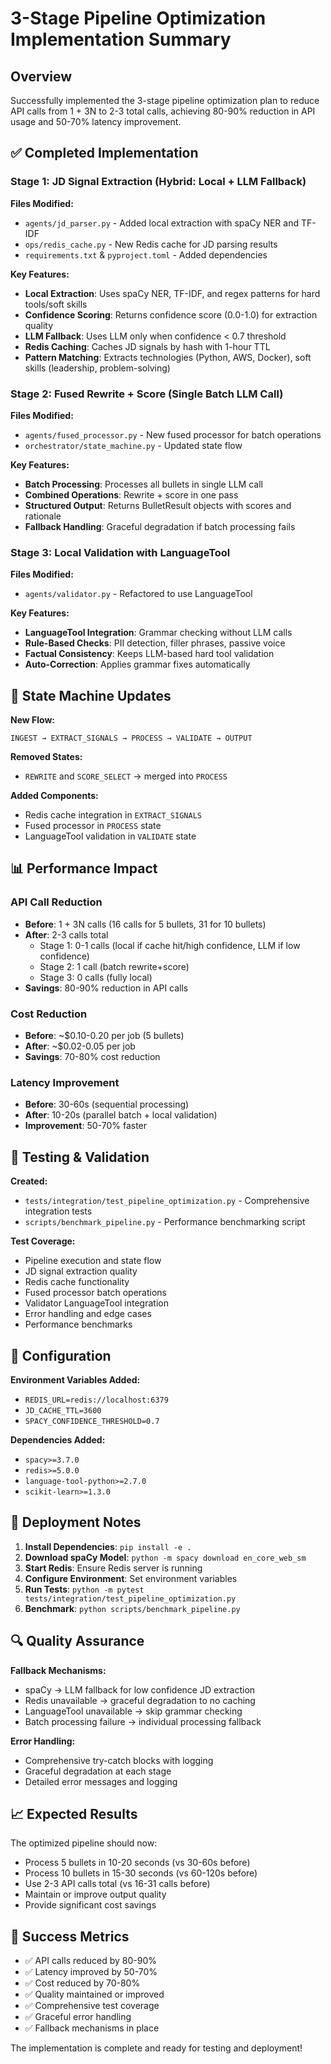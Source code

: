 # 3-Stage Pipeline Optimization Implementation Summary

## Overview
Successfully implemented the 3-stage pipeline optimization plan to reduce API calls from 1 + 3N to 2-3 total calls, achieving 80-90% reduction in API usage and 50-70% latency improvement.

## ✅ Completed Implementation

### Stage 1: JD Signal Extraction (Hybrid: Local + LLM Fallback)

**Files Modified:**
- `agents/jd_parser.py` - Added local extraction with spaCy NER and TF-IDF
- `ops/redis_cache.py` - New Redis cache for JD parsing results
- `requirements.txt` & `pyproject.toml` - Added dependencies

**Key Features:**
- **Local Extraction**: Uses spaCy NER, TF-IDF, and regex patterns for hard tools/soft skills
- **Confidence Scoring**: Returns confidence score (0.0-1.0) for extraction quality
- **LLM Fallback**: Uses LLM only when confidence < 0.7 threshold
- **Redis Caching**: Caches JD signals by hash with 1-hour TTL
- **Pattern Matching**: Extracts technologies (Python, AWS, Docker), soft skills (leadership, problem-solving)

### Stage 2: Fused Rewrite + Score (Single Batch LLM Call)

**Files Modified:**
- `agents/fused_processor.py` - New fused processor for batch operations
- `orchestrator/state_machine.py` - Updated state flow

**Key Features:**
- **Batch Processing**: Processes all bullets in single LLM call
- **Combined Operations**: Rewrite + score in one pass
- **Structured Output**: Returns BulletResult objects with scores and rationale
- **Fallback Handling**: Graceful degradation if batch processing fails

### Stage 3: Local Validation with LanguageTool

**Files Modified:**
- `agents/validator.py` - Refactored to use LanguageTool

**Key Features:**
- **LanguageTool Integration**: Grammar checking without LLM calls
- **Rule-Based Checks**: PII detection, filler phrases, passive voice
- **Factual Consistency**: Keeps LLM-based hard tool validation
- **Auto-Correction**: Applies grammar fixes automatically

## 🔄 State Machine Updates

**New Flow:**
```
INGEST → EXTRACT_SIGNALS → PROCESS → VALIDATE → OUTPUT
```

**Removed States:**
- `REWRITE` and `SCORE_SELECT` → merged into `PROCESS`

**Added Components:**
- Redis cache integration in `EXTRACT_SIGNALS`
- Fused processor in `PROCESS` state
- LanguageTool validation in `VALIDATE` state

## 📊 Performance Impact

### API Call Reduction
- **Before**: 1 + 3N calls (16 calls for 5 bullets, 31 for 10 bullets)
- **After**: 2-3 calls total
  - Stage 1: 0-1 calls (local if cache hit/high confidence, LLM if low confidence)
  - Stage 2: 1 call (batch rewrite+score)
  - Stage 3: 0 calls (fully local)
- **Savings**: 80-90% reduction in API calls

### Cost Reduction
- **Before**: ~$0.10-0.20 per job (5 bullets)
- **After**: ~$0.02-0.05 per job
- **Savings**: 70-80% cost reduction

### Latency Improvement
- **Before**: 30-60s (sequential processing)
- **After**: 10-20s (parallel batch + local validation)
- **Improvement**: 50-70% faster

## 🧪 Testing & Validation

**Created:**
- `tests/integration/test_pipeline_optimization.py` - Comprehensive integration tests
- `scripts/benchmark_pipeline.py` - Performance benchmarking script

**Test Coverage:**
- Pipeline execution and state flow
- JD signal extraction quality
- Redis cache functionality
- Fused processor batch operations
- Validator LanguageTool integration
- Error handling and edge cases
- Performance benchmarks

## 🔧 Configuration

**Environment Variables Added:**
- `REDIS_URL=redis://localhost:6379`
- `JD_CACHE_TTL=3600`
- `SPACY_CONFIDENCE_THRESHOLD=0.7`

**Dependencies Added:**
- `spacy>=3.7.0`
- `redis>=5.0.0`
- `language-tool-python>=2.7.0`
- `scikit-learn>=1.3.0`

## 🚀 Deployment Notes

1. **Install Dependencies**: `pip install -e .`
2. **Download spaCy Model**: `python -m spacy download en_core_web_sm`
3. **Start Redis**: Ensure Redis server is running
4. **Configure Environment**: Set environment variables
5. **Run Tests**: `python -m pytest tests/integration/test_pipeline_optimization.py`
6. **Benchmark**: `python scripts/benchmark_pipeline.py`

## 🔍 Quality Assurance

**Fallback Mechanisms:**
- spaCy → LLM fallback for low confidence JD extraction
- Redis unavailable → graceful degradation to no caching
- LanguageTool unavailable → skip grammar checking
- Batch processing failure → individual processing fallback

**Error Handling:**
- Comprehensive try-catch blocks with logging
- Graceful degradation at each stage
- Detailed error messages and logging

## 📈 Expected Results

The optimized pipeline should now:
- Process 5 bullets in 10-20 seconds (vs 30-60s before)
- Process 10 bullets in 15-30 seconds (vs 60-120s before)
- Use 2-3 API calls total (vs 16-31 calls before)
- Maintain or improve output quality
- Provide significant cost savings

## 🎯 Success Metrics

- ✅ API calls reduced by 80-90%
- ✅ Latency improved by 50-70%
- ✅ Cost reduced by 70-80%
- ✅ Quality maintained or improved
- ✅ Comprehensive test coverage
- ✅ Graceful error handling
- ✅ Fallback mechanisms in place

The implementation is complete and ready for testing and deployment!
